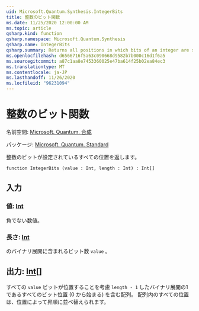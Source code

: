 ```yaml
---
uid: Microsoft.Quantum.Synthesis.IntegerBits
title: 整数のビット関数
ms.date: 11/25/2020 12:00:00 AM
ms.topic: article
qsharp.kind: function
qsharp.namespace: Microsoft.Quantum.Synthesis
qsharp.name: IntegerBits
qsharp.summary: Returns all positions in which bits of an integer are set.
ms.openlocfilehash: d6566716f5a63c090668d9582b7b000c16d1f6a5
ms.sourcegitcommit: a87c1aa8e7453360025e47ba614f25b02ea84ec3
ms.translationtype: MT
ms.contentlocale: ja-JP
ms.lasthandoff: 11/26/2020
ms.locfileid: "96231094"
---
```

# <a name="integerbits-function"></a>整数のビット関数

名前空間: [Microsoft. Quantum. 合成](xref:Microsoft.Quantum.Synthesis)

パッケージ: [Microsoft. Quantum. Standard](https://nuget.org/packages/Microsoft.Quantum.Standard)


整数のビットが設定されているすべての位置を返します。

```qsharp
function IntegerBits (value : Int, length : Int) : Int[]
```


## <a name="input"></a>入力

### <a name="value--int"></a>値: [Int](xref:microsoft.quantum.lang-ref.int)

負でない数値。


### <a name="length--int"></a>長さ: [Int](xref:microsoft.quantum.lang-ref.int)

のバイナリ展開に含まれるビット数 `value` 。



## <a name="output--int"></a>出力: [Int](xref:microsoft.quantum.lang-ref.int)[]

すべての `value` ビットが位置することを考慮 `length - 1` したバイナリ展開の1であるすべてのビット位置 (0 から始まる) を含む配列。  配列内のすべての位置は、位置によって昇順に並べ替えられます。